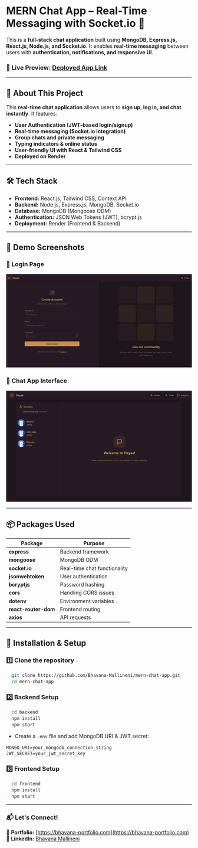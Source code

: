 # **MERN Chat App – Real-Time Messaging with Socket.io 🚀**

This is a **full-stack chat application** built using **MongoDB, Express.js, React.js, Node.js, and Socket.io**. It enables **real-time messaging** between users with **authentication, notifications, and responsive UI**.

### **🔗 Live Preview:** [Deployed App Link](https://fullstack-chat-application-rp2s.onrender.com/)

---

## **📌 About This Project**
This **real-time chat application** allows users to **sign up, log in, and chat instantly**. It features:
- **User Authentication (JWT-based login/signup)**
- **Real-time messaging (Socket.io integration)**
- **Group chats and private messaging**
- **Typing indicators & online status**
- **User-friendly UI with React & Tailwind CSS**
- **Deployed on Render**

---

## **🛠 Tech Stack**
- **Frontend:** React.js, Tailwind CSS, Context API
- **Backend:** Node.js, Express.js, MongoDB, Socket.io
- **Database:** MongoDB (Mongoose ODM)
- **Authentication:** JSON Web Tokens (JWT), bcrypt.js
- **Deployment:** Render (Frontend & Backend)

---

## **📸 Demo Screenshots**
### **🔑 Login Page**
![Login Page](./screenshots/login.png)

### **💬 Chat App Interface**
![Chat App](./screenshots/chat-app.png)

---

## **📦 Packages Used**
| Package | Purpose |
|---------|---------|
| **express** | Backend framework |
| **mongoose** | MongoDB ODM |
| **socket.io** | Real-time chat functionality |
| **jsonwebtoken** | User authentication |
| **bcryptjs** | Password hashing |
| **cors** | Handling CORS issues |
| **dotenv** | Environment variables |
| **react-router-dom** | Frontend routing |
| **axios** | API requests |

---

## **🚀 Installation & Setup**
### **1️⃣ Clone the repository**
```bash
  git clone https://github.com/Bhavana-Mallineni/mern-chat-app.git
  cd mern-chat-app
```

### **2️⃣ Backend Setup**
```bash
  cd backend
  npm install
  npm start
```
- Create a `.env` file and add MongoDB URI & JWT secret:
```
MONGO_URI=your_mongodb_connection_string
JWT_SECRET=your_jwt_secret_key
```

### **3️⃣ Frontend Setup**
```bash
  cd frontend
  npm install
  npm start
```

---

### **📬 Let's Connect!**
🔗 **Portfolio:** [https://bhavana-portfolio.com](https://bhavana-portfolio.com)  
🔗 **LinkedIn:** [Bhavana Mallineni](https://www.linkedin.com/in/bhavana-mallineni-640184210/)


